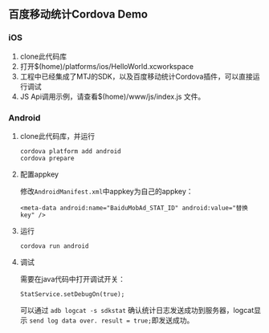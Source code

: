 ## 百度移动统计Cordova Demo
### iOS
1. clone此代码库
2. 打开$(home)/platforms/ios/HelloWorld.xcworkspace
3. 工程中已经集成了MTJ的SDK，以及百度移动统计Cordova插件，可以直接运行调试
4. JS Api调用示例，请查看$(home)/www/js/index.js 文件。

### Android
1. clone此代码库，并运行
	
	```
  	cordova platform add android
  	cordova prepare
  	```
	
2. 配置appkey
 	
 	修改`AndroidManifest.xml`中appkey为自己的appkey：
 	
 	```
 	<meta-data android:name="BaiduMobAd_STAT_ID" android:value="替换key" />
 	```

3. 运行
	
	```
  	cordova run android
  	```
	
4. 调试
	
	需要在java代码中打开调试开关：
	
	```
	StatService.setDebugOn(true);
	```
	
	可以通过 `adb logcat -s sdkstat` 确认统计日志发送成功到服务器，logcat显示 `send log data over. result = true;`即发送成功。 
	
